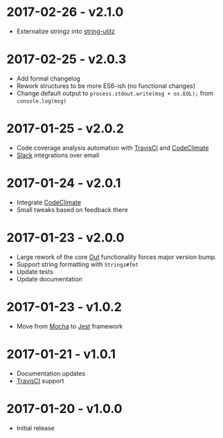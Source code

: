 # 2017-02-26 - v2.1.0
- Externalize stringz into [string-utilz](https://github.com/MaddHacker/string-utilz)

# 2017-02-25 - v2.0.3
- Add formal changelog
- Rework structures to be more ES6-ish (no functional changes)
- Change default output to `process.stdout.write(msg + os.EOL);` from `console.log(msg)`

# 2017-01-25 - v2.0.2
- Code coverage analysis automation with [TravisCI](https://travis-ci.org/) and [CodeClimate](https://codeclimate.com)
- [Slack](https://maddhacker.slack.com) integrations over email

# 2017-01-24 - v2.0.1
- Integrate [CodeClimate](https://codeclimate.com)
- Small tweaks based on feedback there

# 2017-01-23 - v2.0.0
- Large rework of the core [Out](https://github.com/MaddHacker/output-manager/blob/master/lib/out.js) functionality forces major version bump.
- Support string formatting with `Stringz#fmt`
- Update tests
- Update documentation

# 2017-01-23 - v1.0.2
- Move from [Mocha](https://www.npmjs.com/package/mocha) to [Jest](https://www.npmjs.com/package/jest) framework

# 2017-01-21 - v1.0.1
- Documentation updates
- [TravisCI](https://travis-ci.org/) support

# 2017-01-20 - v1.0.0
- Initial release